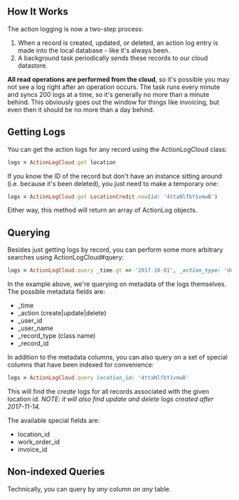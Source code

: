 ## How It Works

The action logging is now a two-step process:
1. When a record is created, updated, or deleted, an action log entry is made into the local database - like it's always been. 
1. A background task periodically sends these records to our cloud datastore. 

**All read operations are performed from the cloud**, so it's possible you may not see a log right after an operation occurs. The task runs every minute and syncs 200 logs at a time, so it's generally no more than a minute behind. This obviously goes out the window for things like invoicing, but even then it should be no more than a day behind. 

## Getting Logs

You can get the action logs for any record using the ActionLogCloud class: 

```ruby
logs = ActionLogCloud.get location
```

If you know the ID of the record but don't have an instance sitting around (i.e. because it's been deleted), you just need to make a temporary one:

```ruby
logs = ActionLogCloud.get LocationCredit.new(id: '4ttaNlfbY1vmwB')
```

Either way, this method will return an array of ActionLog objects.

## Querying

Besides just getting logs by record, you can perform some more arbitrary searches using ActionLogCloud#query:

```ruby
logs = ActionLogCloud.query _time.gt => '2017-10-01', _action_type: 'delete'
```

In the example above, we're querying on metadata of the logs themselves. The possible metadata fields are: 
* _time
* _action (create|update|delete)
* _user_id
* _user_name
* _record_type (class name)
* _record_id

In addition to the metadata columns, you can also query on a set of special columns that have been indexed for convenience:

```ruby
logs = ActionLogCloud.query location_id: '4ttaNlfbY1vmwB'
```

This will find the _create_ logs for all records associated with the given location id. _NOTE: it will also find update and delete logs created after 2017-11-14._

The available special fields are: 
* location_id
* work_order_id
* invoice_id

## Non-indexed Queries

Technically, you can query by _any_ column on _any_ table. 


